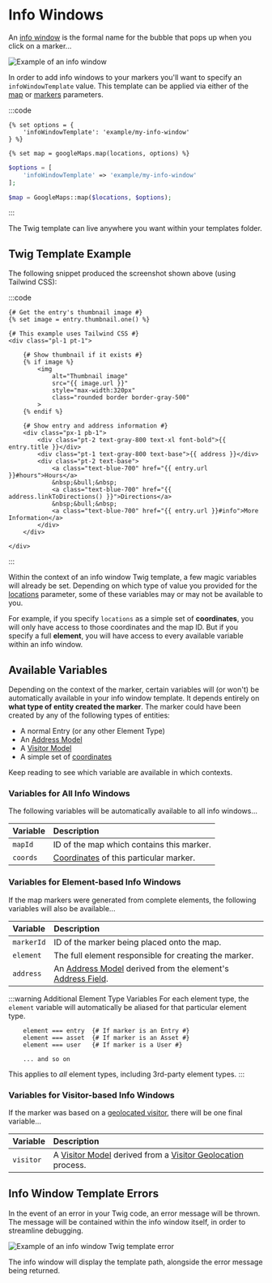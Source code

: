 # Info Windows

An [info window](https://developers.google.com/maps/documentation/javascript/infowindows) is the formal name for the bubble that pops up when you click on a marker...

<img class="dropshadow" :src="$withBase('/images/maps/info-window.png')" alt="Example of an info window">

In order to add info windows to your markers you'll want to specify an `infoWindowTemplate` value. This template can be applied via either of the [map](/models/dynamic-map-model/#construct-locations-options) or [markers](/models/dynamic-map-model/#markers-locations-options) parameters.

:::code
```twig
{% set options = {
    'infoWindowTemplate': 'example/my-info-window'
} %}

{% set map = googleMaps.map(locations, options) %}
```
```php
$options = [
    'infoWindowTemplate' => 'example/my-info-window'
];

$map = GoogleMaps::map($locations, $options);
```
:::

The Twig template can live anywhere you want within your templates folder.

## Twig Template Example

The following snippet produced the screenshot shown above (using Tailwind CSS):

:::code
```twig example/my-info-window.twig
{# Get the entry's thumbnail image #}
{% set image = entry.thumbnail.one() %}

{# This example uses Tailwind CSS #}
<div class="pl-1 pt-1">

    {# Show thumbnail if it exists #}
    {% if image %}
        <img
            alt="Thumbnail image"
            src="{{ image.url }}"
            style="max-width:320px"
            class="rounded border border-gray-500"
        >
    {% endif %}

    {# Show entry and address information #}
    <div class="px-1 pb-1">
        <div class="pt-2 text-gray-800 text-xl font-bold">{{ entry.title }}</div>
        <div class="pt-1 text-gray-800 text-base">{{ address }}</div>
        <div class="pt-2 text-base">
            <a class="text-blue-700" href="{{ entry.url }}#hours">Hours</a>
            &nbsp;&bull;&nbsp;
            <a class="text-blue-700" href="{{ address.linkToDirections() }}">Directions</a>
            &nbsp;&bull;&nbsp;
            <a class="text-blue-700" href="{{ entry.url }}#info">More Information</a>
        </div>
    </div>

</div>
```
:::

Within the context of an info window Twig template, a few magic variables will already be set. Depending on which type of value you provided for the [locations](/dynamic-maps/locations/) parameter, some of these variables may or may not be available to you.

For example, if you specify `locations` as a simple set of **coordinates**, you will only have access to those coordinates and the map ID. But if you specify a full **element**, you will have access to every available variable within an info window.

## Available Variables

Depending on the context of the marker, certain variables will (or won't) be automatically available in your info window template. It depends entirely on **what type of entity created the marker**. The marker could have been created by any of the following types of entities:

 - A normal Entry (or any other Element Type)
 - An [Address Model](/models/address-model/)
 - A [Visitor Model](/models/visitor-model/)
 - A simple set of [coordinates](/models/coordinates/)

Keep reading to see which variable are available in which contexts.

### Variables for All Info Windows

The following variables will be automatically available to all info windows...

| Variable | Description
|:---------|:------------
| `mapId`  | ID of the map which contains this marker.
| `coords` | [Coordinates](/models/coordinates/) of this particular marker.

### Variables for Element-based Info Windows

If the map markers were generated from complete elements, the following variables will also be available...

| Variable   | Description
|:-----------|:------------
| `markerId` | ID of the marker being placed onto the map.
| `element`  | The full element responsible for creating the marker.
| `address`  | An [Address Model](/models/address-model/) derived from the element's [Address Field](/address-field/).

:::warning Additional Element Type Variables
For each element type, the `element` variable will automatically be aliased for that particular element type.

```twig
    element === entry  {# If marker is an Entry #}
    element === asset  {# If marker is an Asset #}
    element === user   {# If marker is a User #}
    
    ... and so on
```

This applies to _all_ element types, including 3rd-party element types.
:::

### Variables for Visitor-based Info Windows

If the marker was based on a [geolocated visitor](/geolocation/), there will be one final variable...

| Variable   | Description
|:-----------|:------------
| `visitor`  | A [Visitor Model](/models/visitor-model/) derived from a [Visitor Geolocation](/geolocation/) process.

## Info Window Template Errors

In the event of an error in your Twig code, an error message will be thrown. The message will be contained within the info window itself, in order to streamline debugging.

<img class="dropshadow" :src="$withBase('/images/maps/info-window-error.png')" alt="Example of an info window Twig template error">

The info window will display the template path, alongside the error message being returned.
